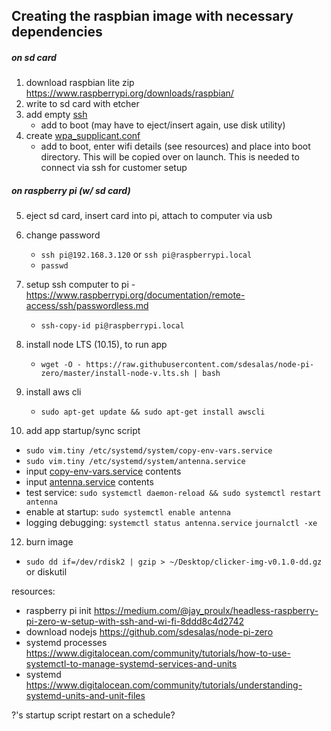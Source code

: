 ## Creating the raspbian image with necessary dependencies

##### on sd card

1. download raspbian lite zip https://www.raspberrypi.org/downloads/raspbian/
2. write to sd card with etcher
3. add empty [ssh](resources/ssh)
   - add to boot (may have to eject/insert again, use disk utility)
4. create [wpa_supplicant.conf](resources/wpa_supplicant.conf)
   - add to boot, enter wifi details (see resources) and place into boot directory. This will be copied over on launch. This is needed to connect via ssh for customer setup

##### on raspberry pi (w/ sd card)

5. eject sd card, insert card into pi, attach to computer via usb
6. change password
   - `ssh pi@192.168.3.120` or `ssh pi@raspberrypi.local`
   - `passwd`
7. setup ssh computer to pi - https://www.raspberrypi.org/documentation/remote-access/ssh/passwordless.md
   <!-- - `ssh-keygen` -->
   - `ssh-copy-id pi@raspberrypi.local`
8. install node LTS (10.15), to run app
   - `wget -O - https://raw.githubusercontent.com/sdesalas/node-pi-zero/master/install-node-v.lts.sh | bash`
9. install aws cli

   - `sudo apt-get update && sudo apt-get install awscli`
     <!-- 10. add env vars
     <!-- - `scp .env pi@raspberrypi.local:` -->

10. add app startup/sync script

- `sudo vim.tiny /etc/systemd/system/copy-env-vars.service`
- `sudo vim.tiny /etc/systemd/system/antenna.service`
- input [copy-env-vars.service](resources/copy-env-vars.service) contents
- input [antenna.service](resources/antenna.service) contents
- test service: `sudo systemctl daemon-reload && sudo systemctl restart antenna`
- enable at startup: `sudo systemctl enable antenna`
- logging debugging: `systemctl status antenna.service`
  `journalctl -xe`

12. burn image

- `sudo dd if=/dev/rdisk2 | gzip > ~/Desktop/clicker-img-v0.1.0-dd.gz`
  or diskutil

resources:

- raspberry pi init https://medium.com/@jay_proulx/headless-raspberry-pi-zero-w-setup-with-ssh-and-wi-fi-8ddd8c4d2742
- download nodejs https://github.com/sdesalas/node-pi-zero
- systemd processes https://www.digitalocean.com/community/tutorials/how-to-use-systemctl-to-manage-systemd-services-and-units
- systemd https://www.digitalocean.com/community/tutorials/understanding-systemd-units-and-unit-files

?'s
startup script
restart on a schedule?
